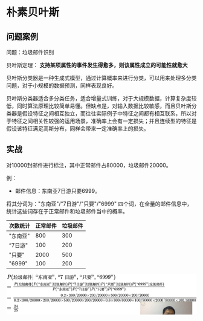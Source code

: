 # 朴素贝叶斯

## 问题案例

问题：垃圾邮件识别

贝叶斯定理：
**支持某项属性的事件发生得愈多，则该属性成立的可能性就愈大**

贝叶斯分类器是一种生成式模型，通过计算概率来进行分类，可以用来处理多分类问题，对于小规模的数据预测，同样表现良好。



贝叶斯分类器适合多分类任务，适合增量式训练，对于大规模数据，计算复杂度较低，同时算法原理比较简单易懂。但缺点是，对输入数据比较敏感，而且贝叶斯分类器是假设特征之间相互独立，而往往实际例子中特征之间都有相互联系，所以对于特征之间相关性较强的运用场景，准确率上会有一定损失；并且连续型的特征是假设该特征满足高斯分布，同样会带来一定准确率上的损失。

## 实战
对10000封邮件进行标注，其中正常邮件占80000，垃圾邮件20000。

例：
- 邮件信息：东南亚7日游只要6999。

将其分词为："东南亚"/"7日游"/"只要"/"6999" 四个词，在全量的邮件信息中，统计这些词存在于正常邮件和垃圾邮件当中的概率。

| 次数统计 | 正常邮件 | 垃圾邮件 |
| -------- | -------- | -------- |
| "东南亚" | 800      | 300      |
| “7日游"  | 100      | 200      |
| "只要"   | 2000     | 500      |
| "6999"   | 100      | 200      |

![案例](./ML_image/002_01.png)